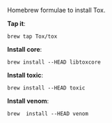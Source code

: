 Homebrew formulae to install Tox.  

**Tap it**:

    brew tap Tox/tox

**Install core**:

    brew install --HEAD libtoxcore

**Install toxic**:

    brew install --HEAD toxic

**Install venom**:

    brew  install --HEAD venom
